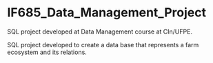 # IF685_Data_Management_Project
SQL project developed at Data Management course at CIn/UFPE.

SQL project developed to create a data base that represents a farm ecosystem and its relations. 

